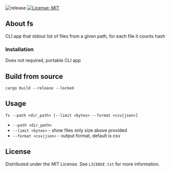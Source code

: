 ![release](https://github.com/github/docs/actions/workflows/main.yml/badge.svg)
[![License: MIT](https://img.shields.io/badge/License-MIT-yellow.svg)](https://opensource.org/licenses/MIT)

<!-- ABOUT THE PROJECT -->
## About fs

CLI app that stdout list of files from a given path, for each file it counts hash

### Installation

Does not required, portable CLI app

## Build from source

`cargo build --release --locked`

## Usage
`fs --path <dir_path> [--limit <bytes> --format <csv|json>]`

- `--path <dir_path>`
- `--limit <bytes>` - show files only size above provided
- `--format <csv|json>` - output format, default is csv

<!-- LICENSE -->
## License

Distributed under the MIT License. See `LICENSE.txt` for more information.